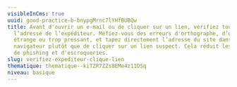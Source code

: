 ```yaml
---
visibleInCms: true
uuid: good-practice-b-bnypgMrnc7lYHfBUBQw
title: Avant d'ouvrir un e-mail ou de cliquer sur un lien, vérifiez toujours
  l’adresse de l’expéditeur. Méfiez-vous des erreurs d'orthographe, d’un ton
  étrange ou trop pressant, et tapez directement l’adresse du site dans votre
  navigateur plutôt que de cliquer sur un lien suspect. Cela réduit les risques
  de phishing et d'escroqueries.
slug: verifiez-expediteur-clique-lien
thematique: thematique--kiTZR7ZZs8EMe4z11DSq
niveau: basique
---
```

